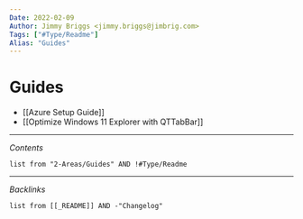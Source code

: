 ```yaml
---
Date: 2022-02-09
Author: Jimmy Briggs <jimmy.briggs@jimbrig.com>
Tags: ["#Type/Readme"]
Alias: "Guides"
---
```


# Guides

- [[Azure Setup Guide]]
- [[Optimize Windows 11 Explorer with QTTabBar]]

***


*Contents*

```dataview
list from "2-Areas/Guides" AND !#Type/Readme
```

***

*Backlinks*

```dataview
list from [[_README]] AND -"Changelog"
```
